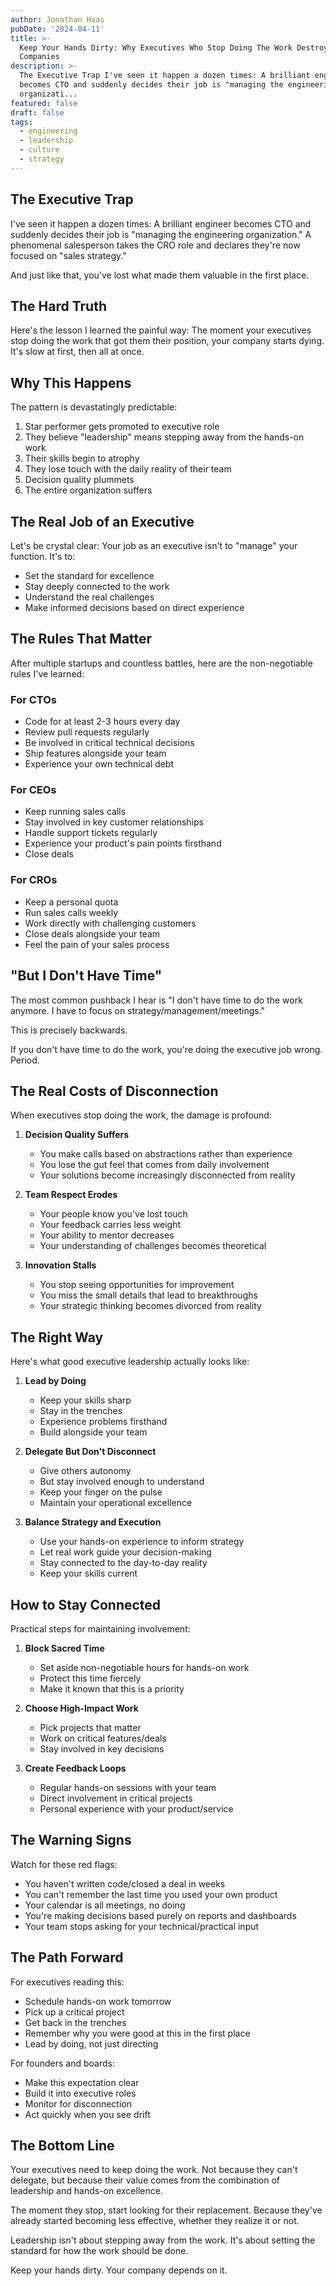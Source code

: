 ```yaml
---
author: Jonathan Haas
pubDate: '2024-04-11'
title: >-
  Keep Your Hands Dirty: Why Executives Who Stop Doing The Work Destroy
  Companies
description: >-
  The Executive Trap I've seen it happen a dozen times: A brilliant engineer
  becomes CTO and suddenly decides their job is "managing the engineering
  organizati...
featured: false
draft: false
tags:
  - engineering
  - leadership
  - culture
  - strategy
---
```


## The Executive Trap

I've seen it happen a dozen times: A brilliant engineer becomes CTO and suddenly
decides their job is "managing the engineering organization." A phenomenal
salesperson takes the CRO role and declares they're now focused on "sales
strategy."

And just like that, you've lost what made them valuable in the first place.

## The Hard Truth

Here's the lesson I learned the painful way: The moment your executives stop
doing the work that got them their position, your company starts dying. It's
slow at first, then all at once.

## Why This Happens

The pattern is devastatingly predictable:

1. Star performer gets promoted to executive role
1. They believe "leadership" means stepping away from the hands-on work
1. Their skills begin to atrophy
1. They lose touch with the daily reality of their team
1. Decision quality plummets
1. The entire organization suffers

## The Real Job of an Executive

Let's be crystal clear: Your job as an executive isn't to "manage" your
function. It's to:

- Set the standard for excellence
- Stay deeply connected to the work
- Understand the real challenges
- Make informed decisions based on direct experience

## The Rules That Matter

After multiple startups and countless battles, here are the non-negotiable rules
I've learned:

### For CTOs

- Code for at least 2-3 hours every day
- Review pull requests regularly
- Be involved in critical technical decisions
- Ship features alongside your team
- Experience your own technical debt

### For CEOs

- Keep running sales calls
- Stay involved in key customer relationships
- Handle support tickets regularly
- Experience your product's pain points firsthand
- Close deals

### For CROs

- Keep a personal quota
- Run sales calls weekly
- Work directly with challenging customers
- Close deals alongside your team
- Feel the pain of your sales process

## "But I Don't Have Time"

The most common pushback I hear is "I don't have time to do the work anymore. I
have to focus on strategy/management/meetings."

This is precisely backwards.

If you don't have time to do the work, you're doing the executive job wrong.
Period.

## The Real Costs of Disconnection

When executives stop doing the work, the damage is profound:

1. **Decision Quality Suffers**
   - You make calls based on abstractions rather than experience
   - You lose the gut feel that comes from daily involvement
   - Your solutions become increasingly disconnected from reality

1. **Team Respect Erodes**
   - Your people know you've lost touch
   - Your feedback carries less weight
   - Your ability to mentor decreases
   - Your understanding of challenges becomes theoretical

1. **Innovation Stalls**
   - You stop seeing opportunities for improvement
   - You miss the small details that lead to breakthroughs
   - Your strategic thinking becomes divorced from reality

## The Right Way

Here's what good executive leadership actually looks like:

1. **Lead by Doing**
   - Keep your skills sharp
   - Stay in the trenches
   - Experience problems firsthand
   - Build alongside your team

1. **Delegate But Don't Disconnect**
   - Give others autonomy
   - But stay involved enough to understand
   - Keep your finger on the pulse
   - Maintain your operational excellence

1. **Balance Strategy and Execution**
   - Use your hands-on experience to inform strategy
   - Let real work guide your decision-making
   - Stay connected to the day-to-day reality
   - Keep your skills current

## How to Stay Connected

Practical steps for maintaining involvement:

1. **Block Sacred Time**
   - Set aside non-negotiable hours for hands-on work
   - Protect this time fiercely
   - Make it known that this is a priority

1. **Choose High-Impact Work**
   - Pick projects that matter
   - Work on critical features/deals
   - Stay involved in key decisions

1. **Create Feedback Loops**
   - Regular hands-on sessions with your team
   - Direct involvement in critical projects
   - Personal experience with your product/service

## The Warning Signs

Watch for these red flags:

- You haven't written code/closed a deal in weeks
- You can't remember the last time you used your own product
- Your calendar is all meetings, no doing
- You're making decisions based purely on reports and dashboards
- Your team stops asking for your technical/practical input

## The Path Forward

For executives reading this:

- Schedule hands-on work tomorrow
- Pick up a critical project
- Get back in the trenches
- Remember why you were good at this in the first place
- Lead by doing, not just directing

For founders and boards:

- Make this expectation clear
- Build it into executive roles
- Monitor for disconnection
- Act quickly when you see drift

## The Bottom Line

Your executives need to keep doing the work. Not because they can't delegate,
but because their value comes from the combination of leadership and hands-on
excellence.

The moment they stop, start looking for their replacement. Because they've
already started becoming less effective, whether they realize it or not.

Leadership isn't about stepping away from the work. It's about setting the
standard for how the work should be done.

Keep your hands dirty. Your company depends on it.
